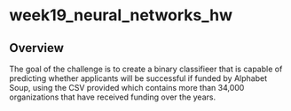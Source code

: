 # week19_neural_networks_hw

## Overview

The goal of the challenge is to create a binary classifieer that is capable of predicting whether applicants will be successful if funded by Alphabet Soup, using the CSV provided which contains more than 34,000 organizations that have received funding over the years.
